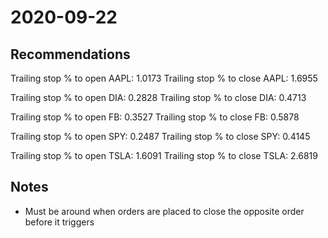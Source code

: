 # 2020-09-22
## Recommendations
Trailing stop % to open AAPL: 1.0173
Trailing stop % to close AAPL: 1.6955

Trailing stop % to open DIA: 0.2828
Trailing stop % to close DIA: 0.4713

Trailing stop % to open FB: 0.3527
Trailing stop % to close FB: 0.5878

Trailing stop % to open SPY: 0.2487
Trailing stop % to close SPY: 0.4145

Trailing stop % to open TSLA: 1.6091
Trailing stop % to close TSLA: 2.6819

## Notes
* Must be around when orders are placed to close the opposite order before it
  triggers
